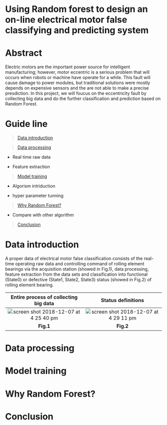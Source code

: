 # Using Random forest to design an on-line electrical motor false classifying and predicting system
# Abstract
Electric motors are the important power source for intelligent manufacturing; however, motor eccentric is a serious problem that will occurs when robots or machine have operate for a while. This fault will cause damage to power modules, but traditional solutions were mostly depends on expensive sensors and the are not able to make a precise presdiction. In this project, we will foucus on the eccentricity fault by collecting big data and do the further classification and prediction based on Random Forest.
# Guide line
> [Data introduction](#data-introduction) 

> [Data processing](#data-processing)

  - Real time raw data
  
  - Feature extraction
 

> [Model training](#model-training) 

  - Algorism intriduction
  
  - hyper parameter tunning

> [Why Random Forest?](#why-random-forest)

  - Compare with other algorithm

> [Conclusion](#conclusion)

# Data introduction
A proper data of electrical motor false classification consists of the real-time operating raw data and controlling command of rolling element bearings via the acquisition station (showed in Fig.1), data processing, feature extraction from the data sets and classification into functional (State0) or defective (State1, State2, State3) status (showed in Fig.2) of rolling element bearing.

| <a>**Entire process of collecting big data**</a> | <a>**Status definitions**</a> 
| :---: |:---:| 
|![screen shot 2018-12-07 at 4 25 40 pm](https://user-images.githubusercontent.com/36265245/49637409-4490ee80-fa40-11e8-8e07-9aeb9335f3f8.png)    | ![screen shot 2018-12-07 at 4 29 11 pm](https://user-images.githubusercontent.com/36265245/49637415-465ab200-fa40-11e8-83f6-2790bd4622c2.png)
| <a>**Fig.1**</a> | <a>**Fig.2**</a> 


# Data processing
# Model training
# Why Random Forest?
# Conclusion

